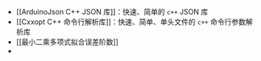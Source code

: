 - [[ArduinoJson C++ JSON 库]]：快速、简单的 `c++` JSON 库
- [[Cxxopt C++ 命令行解析库]]：快速、简单、单头文件的 `c++` 命令行参数解析库
- [[最小二乘多项式拟合误差阶数]]
-